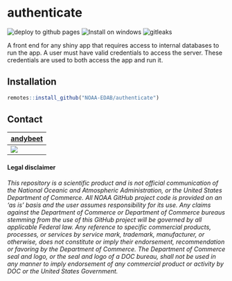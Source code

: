 # authenticate

![deploy to github pages](https://github.com/NOAA-EDAB/authenticate/workflows/deploy%20to%20github%20pages/badge.svg)
![Install on windows](https://github.com/NOAA-EDAB/authenticate/workflows/Install%20on%20windows/badge.svg)
![gitleaks](https://github.com/NOAA-EDAB/authenticate/workflows/gitleaks/badge.svg)

A front end for any shiny app that requires access to internal databases to run the app. A user must have valid credentials to access the server. These credentials are used to both access the app and run it.

## Installation

``` r
remotes::install_github("NOAA-EDAB/authenticate")
```

## Contact

| [andybeet](https://github.com/andybeet)        
| ----------------------------------------------------------------------------------------------- 
| [![](https://avatars1.githubusercontent.com/u/22455149?s=100&v=4)](https://github.com/andybeet) | 


#### Legal disclaimer

*This repository is a scientific product and is not official
communication of the National Oceanic and Atmospheric Administration, or
the United States Department of Commerce. All NOAA GitHub project code
is provided on an ‘as is’ basis and the user assumes responsibility for
its use. Any claims against the Department of Commerce or Department of
Commerce bureaus stemming from the use of this GitHub project will be
governed by all applicable Federal law. Any reference to specific
commercial products, processes, or services by service mark, trademark,
manufacturer, or otherwise, does not constitute or imply their
endorsement, recommendation or favoring by the Department of Commerce.
The Department of Commerce seal and logo, or the seal and logo of a DOC
bureau, shall not be used in any manner to imply endorsement of any
commercial product or activity by DOC or the United States Government.*
